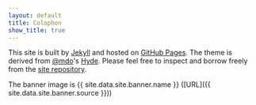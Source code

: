 ```yaml
---
layout: default
title: Colophon
show_title: true
---
```


This site is built by [Jekyll](http://jekyll.rb) and hosted on [GitHub Pages](https://pages.github.com/).
The theme is derived from [@mdo](https://twitter.com/mdo)'s [Hyde](http://hyde.getpoole.com/).
Please feel free to inspect and borrow freely from the [site repository](http://github.com/mdlincoln/mdlincoln.github.io).

The banner image is {{ site.data.site.banner.name }} ([URL]({{ site.data.site.banner.source }}))

